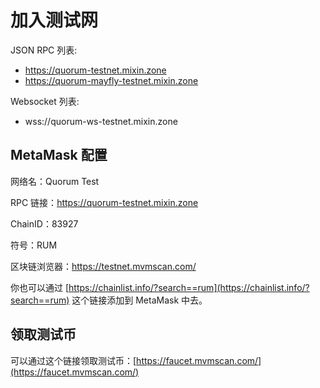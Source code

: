 # 加入测试网

JSON RPC 列表:

* https://quorum-testnet.mixin.zone
* https://quorum-mayfly-testnet.mixin.zone

Websocket 列表:

* wss://quorum-ws-testnet.mixin.zone

## MetaMask 配置

网络名：Quorum Test

RPC 链接：<https://quorum-testnet.mixin.zone>

ChainID：83927

符号：RUM

区块链浏览器：<https://testnet.mvmscan.com/>

你也可以通过 [https://chainlist.info/?search==rum](https://chainlist.info/?search==rum) 这个链接添加到 MetaMask 中去。

## 领取测试币

可以通过这个链接领取测试币：[https://faucet.mvmscan.com/](https://faucet.mvmscan.com/)
